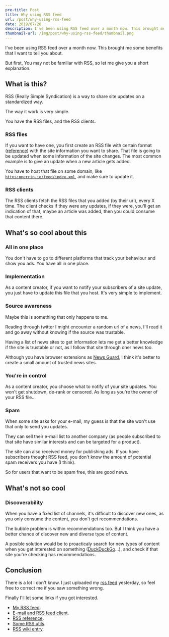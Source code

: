 ```yaml
---
pre-title: Post
title: Why using RSS feed
url: /post/why-using-rss-feed
date: 2019/07/28
description: I've been using RSS feed over a month now. This brought me some benefits that I want to tell you about.
thumbnail-url: /img/post/why-using-rss-feed/thumbnail.png
---
```


I've been using RSS feed over a month now. This brought me some benefits that I want to tell you about.

But first, You may not be familiar with RSS, so let me give you a short explanation.

## What is this?

RSS (Really Simple Syndication) is a way to share site updates on a standardized way.

The way it work is very simple.

You have the RSS files, and the RSS clients.

### RSS files

If you want to have one, you first create an RSS file with certain format ([reference](https://validator.w3.org/feed/docs/rss2.html)) with the site information you want to share. That file is going to be updated when some information of the site changes. The most common example is to give an update when a new article gets added.

You have to host that file on some domain, like [`https:nperrin.io/feed/index.xml`](/feed/index.xml), and make sure to update it.

### RSS clients

The RSS clients fetch the RSS files that you added (by their url), every X time. The client checks if they were any updates, if they were, you'll get an indication of that, maybe an article was added, then you could consume that content there.

## What's so cool about this

### All in one place

You don't have to go to different platforms that track your behaviour and show you ads. You have all in one place.

### Implementation

As a content creator, if you want to notify your subscribers of a site update, you just have to update this file that you host. It's very simple to implement.

### Source awareness

Maybe this is something that only happens to me.

Reading through twitter I might encounter a random url of a news, I'll read it and go away without knowing if the source was trustable.

Having a list of news sites to get information lets me get a better knowledge if the site is trustable or not, as I follow that site through oher news too.

Although you have browser extensions as [News Guard](https://www.newsguardtech.com/), I think it's better to create a small amount of trusted news sites.

### You're in control

As a content creator, you choose what to notify of your site updates. You won't get shutdown, de-rank or censored. As long as you're the owner of your RSS file...

### Spam

When some site asks for your e-mail, my guess is that the site won't use that only to send you updates.

They can sell their e-mail list to another company (as people subscribed to that site have similar interests and can be targeted for a product).

The site can also received money for publishing ads. If you have subscribers thought RSS feed, you don't know the amount of potential spam receivers you have (I think).

So for users that want to be spam free, this are good news.

## What's not so cool

### Discoverability

When you have a fixed list of channels, it's difficult to discover new ones, as you only consume the content, you don't get recommendations.

The bubble problem is within recommendations too. But I think you have a better chance of discover new and diverse type of content.

A posible solution would be to proacticaly search for new types of content when you get interested on something ([DuckDuckGo](https://duckduckgo.com)...), and check if that site you're checking has recommendations.

## Conclusion

There is a lot I don't know. I just uploaded my [rss feed](/feed/index.xml) yesterday, so feel free to correct me if you saw something wrong.

Finally I'll let some links if you got interested.

- [My RSS feed](/feed/index.xml).
- [E-mail and RSS feed client](https://www.thunderbird.net/en-US/thunderbird/all/).
- [RSS reference](https://validator.w3.org/feed/docs/rss2.html).
- [Some RSS utils](https://github.com/NormanPerrin/utils/tree/master/rss).
- [RSS wiki entry](https://en.wikipedia.org/wiki/RSS).


